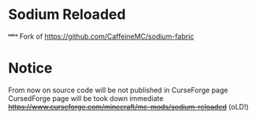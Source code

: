 # Sodium Reloaded
<sub><sup><sup>~~not a~~</sup></sup></sub> Fork of https://github.com/CaffeineMC/sodium-fabric

# Notice
From now on source code will be not published in CurseForge page<br>
CursedForge page will be took down immediate
~~https://www.curseforge.com/minecraft/mc-mods/sodium-reloaded~~ (oLD!)
